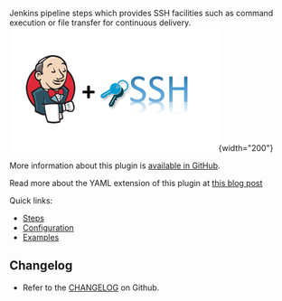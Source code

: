   

  
Jenkins pipeline steps which provides SSH facilities such as command
execution or file transfer for continuous delivery.   
![](docs/images/JenkinsPlusSSH.png){width="200"}

More information about this plugin is [available in
GitHub](https://github.com/jenkinsci/ssh-steps-plugin).

Read more about the YAML extension of this plugin at [this blog
post](https://engineering.cerner.com/blog/ssh-steps-for-jenkins-pipeline/)

Quick links:

-   [Steps](https://github.com/jenkinsci/ssh-steps-plugin#pipeline-steps)
-   [Configuration](https://github.com/jenkinsci/ssh-steps-plugin#configuration)
-   [Examples](https://github.com/jenkinsci/ssh-steps-plugin#examples)

## Changelog

-   Refer to
    the [CHANGELOG](https://github.com/jenkinsci/ssh-steps-plugin/blob/master/CHANGELOG.adoc) on
    Github.
